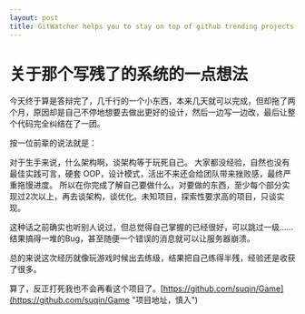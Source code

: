 ```yaml
--- 
layout: post 
title: GitWatcher helps you to stay on top of github trending projects 
--- 
```


# 关于那个写残了的系统的一点想法 #
今天终于算是答辩完了，几千行的一个小东西，本来几天就可以完成，但却拖了两个月，原因却是自己不停地想要去做出更好的设计，然后一边写一边改，最后让整个代码完全纠结在了一团。

按一位前辈的说法就是：

对于生手来说，什么架构啊，谈架构等于玩死自己。
大家都没经验，自然也没有最佳实践可言，硬套 OOP，设计模式，活出不来还会给团队带来挫败感，最终严重拖慢进度。
所以在你完成了解自己要做什么，对要做的东西，至少每个部分实现过2次以上，再去谈架构，谈优化。未知项目，探索性要求高的项目，只谈实现。


这种话之前确实也听别人说过，但总觉得自己掌握的已经很好，可以跳过一级……
结果搞得一堆的Bug，甚至随便一个错误的消息就可以让服务器崩溃。

总的来说这次经历就像玩游戏时候出去练级，结果把自己练得半残，经验还是收获了很多。

算了，反正打死我也不会再看这个项目了。[https://github.com/suqin/Game](https://github.com/suqin/Game "项目地址，慎入")
